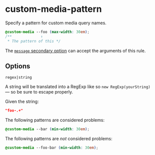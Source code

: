 # custom-media-pattern

Specify a pattern for custom media query names.

<!-- prettier-ignore -->
```css
@custom-media --foo (max-width: 30em);
/**             ↑
 * The pattern of this */
```

The [`message` secondary option](https://github.com/stylelint/stylelint/tree/15.8.0/docs/user-guide/configure.md#message) can accept the arguments of this rule.

## Options

`regex|string`

A string will be translated into a RegExp like so `new RegExp(yourString)` — so be sure to escape properly.

Given the string:

```json
"foo-.+"
```

The following patterns are considered problems:

<!-- prettier-ignore -->
```css
@custom-media --bar (min-width: 30em);
```

The following patterns are _not_ considered problems:

<!-- prettier-ignore -->
```css
@custom-media --foo-bar (min-width: 30em);
```
